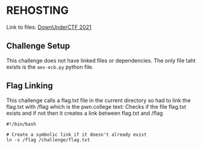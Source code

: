 # REHOSTING

Link to files: [DownUnderCTF 2021](https://github.com/sajjadium/ctf-archives/blob/main/ctfs/DownUnderCTF/2021/crypto/Break_Me/aes-ecb.py)

## Challenge Setup
This challenge does not have linked files or dependencies. The only file taht exists is the `aes-ecb.py` python file.

## Flag Linking
This challenge calls a flag.txt file in the current directory so had to link the flag.txt with /flag which is the pwn.college text:
Checks if the file flag.txt exists and if not then it creates a link between flag.txt and /flag
```
#!/bin/bash

# Create a symbolic link if it doesn't already exist
ln -s /flag /challenge/flag.txt
```